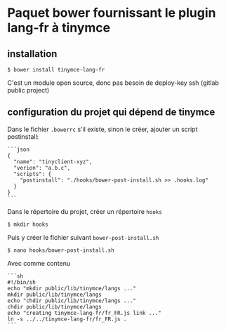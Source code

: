 # Paquet bower fournissant le plugin lang-fr à tinymce

## installation

    $ bower install tinymce-lang-fr

C'est un module open source, donc pas besoin de deploy-key ssh (gitlab public project)

## configuration du projet qui dépend de tinymce

Dans le fichier `.bowerrc` s'il existe, sinon le créer, ajouter un script postinstall:

    ```json
    {
      "name": "tinyclient-xyz",
      "verion": "a.b.c",
      "scripts": {
        "postinstall": "./hooks/bower-post-install.sh >> .hooks.log"
      }
    }
    ```

Dans le répertoire du projet, créer un répertoire `hooks`

    $ mkdir hooks

Puis y créer le fichier suivant `bower-post-install.sh`

    $ nano hooks/bower-post-install.sh

Avec comme contenu

    ```sh
    #!/bin/sh
    echo "mkdir public/lib/tinymce/langs ..."
    mkdir public/lib/tinymce/langs
    echo "chdir public/lib/tinymce/langs ..."
    chdir public/lib/tinymce/langs
    echo "creating tinymce-lang-fr/fr_FR.js link ..."
    ln -s ../../tinymce-lang-fr/fr_FR.js .
    ```
